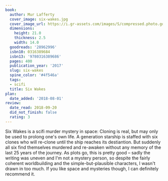 ```yaml
---
book:
  author: Mur Lafferty
  cover_image: six-wakes.jpg
  cover_image_url: https://i.gr-assets.com/images/S/compressed.photo.goodreads.com/books/1483175828l/28962996._SX98_.jpg
  dimensions:
    height: 21.0
    thickness: 2.5
    width: 14.0
  goodreads: '28962996'
  isbn10: 0316389684
  isbn13: '9780316389686'
  pages: 400
  publication_year: '2017'
  slug: six-wakes
  spine_color: '#4f546a'
  tags:
  - scifi
  title: Six Wakes
plan:
  date_added: '2018-08-01'
review:
  date_read: 2018-09-20
  did_not_finish: false
  rating: 3
---
```


Six Wakes is a scifi murder mystery in space: Cloning is real, but may only be used to prolong one's own life. A generation starship is staffed with six clones who will re-clone until the ship reaches its destiantion. But suddenly all six find themselves murdered and re-awaken without any memory of the last 25 years of the journey. As plots go, this is pretty good – sadly the writing was uneven and I'm not a mystery person, so despite the fairly coherent worldbuilding and the simple-but-plausible characters, I wasn't drawn in too much. If you like space and mysteries though, I can definitely recommend it.
